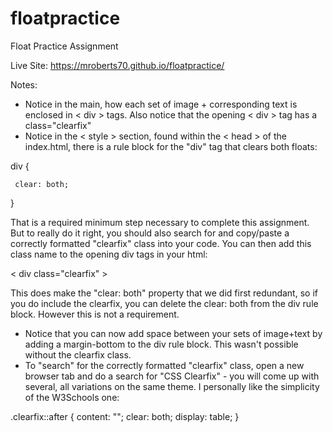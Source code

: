 # floatpractice
Float Practice Assignment

Live Site: https://mroberts70.github.io/floatpractice/

Notes:

- Notice in the main, how each set of image + corresponding text is enclosed in < div > tags. Also notice that the opening < div > tag has a class="clearfix"
- Notice in the < style > section, found within the < head > of the index.html, there is a rule block for the "div" tag that clears both floats:


div {

     clear: both;
     
}


That is a required minimum step necessary to complete this assignment. But to really do it right, you should also search for and copy/paste a correctly formatted "clearfix" class into your code. You can then add this class name to the opening div tags in your html:

< div class="clearfix" >

This does make the "clear: both" property that we did first redundant, so if you do include the clearfix, you can delete the clear: both from the div rule block. However this is not a requirement. 

- Notice that you can now add space between your sets of image+text by adding a margin-bottom to the div rule block. This wasn't possible without the clearfix class. 
- To "search" for the correctly formatted "clearfix" class, open a new browser tab and do a search for "CSS Clearfix" - you will come up with several, all variations on the same theme. I personally like the simplicity of the W3Schools one:

.clearfix::after {
  content: "";
  clear: both;
  display: table;
}
